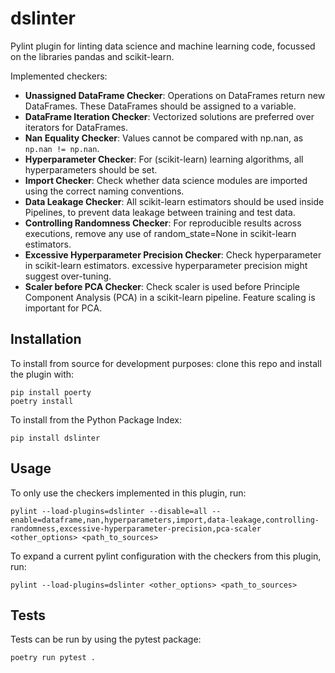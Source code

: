# dslinter
Pylint plugin for linting data science and machine learning code, focussed on the libraries pandas and scikit-learn.

Implemented checkers:

- **Unassigned DataFrame Checker**: Operations on DataFrames return new DataFrames. These DataFrames should be
    assigned to a variable.
- **DataFrame Iteration Checker**: Vectorized solutions are preferred over iterators for DataFrames.
- **Nan Equality Checker**: Values cannot be compared with np.nan, as `np.nan != np.nan`.
- **Hyperparameter Checker**: For (scikit-learn) learning algorithms, all hyperparameters should be set.
- **Import Checker**: Check whether data science modules are imported using the correct naming conventions.
- **Data Leakage Checker**: All scikit-learn estimators should be used inside Pipelines, to prevent data leakage between
    training and test data.
- **Controlling Randomness Checker**: For reproducible results across executions, remove any use of random_state=None in scikit-learn estimators.
- **Excessive Hyperparameter Precision Checker**: Check hyperparameter in scikit-learn estimators. excessive hyperparameter precision might suggest over-tuning.
- **Scaler before PCA Checker**: Check scaler is used before Principle Component Analysis (PCA) in a scikit-learn pipeline. Feature scaling is important for PCA.


## Installation
To install from source for development purposes: clone this repo and install the plugin with:
```
pip install poerty
poetry install
```
To install from the Python Package Index:
```
pip install dslinter
```

## Usage
To only use the checkers implemented in this plugin, run:
```
pylint --load-plugins=dslinter --disable=all --enable=dataframe,nan,hyperparameters,import,data-leakage,controlling-randomness,excessive-hyperparameter-precision,pca-scaler <other_options> <path_to_sources>
```
To expand a current pylint configuration with the checkers from this plugin, run:
```
pylint --load-plugins=dslinter <other_options> <path_to_sources>
```

## Tests
Tests can be run by using the pytest package:
```
poetry run pytest .
```

